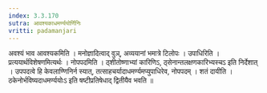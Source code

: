```yaml
---
index: 3.3.170
sutra: आवश्यकाधमर्ण्ययोर्णिनिः
vritti: padamanjari
---
```


 अवश्यं भाव आवश्यकमिति । मनोज्ञादित्वाद् वुञ्, अव्ययानां भमात्रे टिलोपः । उपाधिरिति । प्रत्ययार्थविशेषणमित्यर्थः । नोपपदमिति । ठ्शीतोष्णाभ्यां कारिणिऽ, ठ्सेनान्तलक्षणकारिभ्यस्चऽ इति निर्देशात् । उपपदत्वे हि केवलाण्णिनिर्न स्यात्, तत्साहचर्यादाधमर्ण्यमप्युपाधिरेव, नोपपदम् । शतं दायीति । ठकेनोर्भविष्यदाधमर्ण्ययोःऽ इति षष्टीप्रतिषेधाद् द्वितीयैव भवति ॥